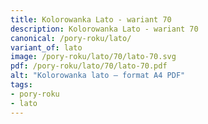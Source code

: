 ```yaml
---
title: Kolorowanka Lato - wariant 70
description: Kolorowanka Lato - wariant 70
canonical: /pory-roku/lato/
variant_of: lato
image: /pory-roku/lato/70/lato-70.svg
pdf: /pory-roku/lato/70/lato-70.pdf
alt: "Kolorowanka lato – format A4 PDF"
tags:
- pory-roku
- lato
---
```

